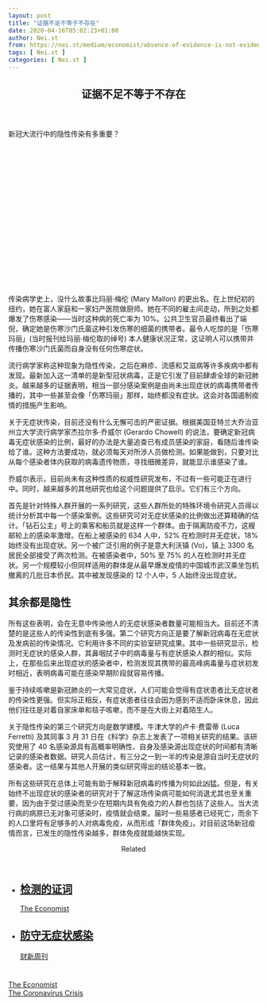 ```yaml
---
layout: post
title: "证据不足不等于不存在"
date: 2020-04-16T05:02:23+01:00
author: Nei.st
from: https://nei.st/medium/economist/absence-of-evidence-is-not-evidence-of-absence
tags: [ Nei.st ]
categories: [ Nei.st ]
---
```


<article class="post-19023 post type-post status-publish format-standard hentry category-economist tag-the-coronavirus-crisis" id="post-19023"> <header class="page-header medium Archives"><div class="page-header__image"></div><div class="page-header__content"><h1 class="page-title text-align-center">证据不足不等于不存在</h1></div> </header><div class="entry-content aesop-entry-content" id="post-19023-content"><link as="font" crossorigin="anonymous" href="//cdn.jsdelivr.net/gh/0nd1jyU39XQ/_/glyph/font-face/0uIzqoZjSuJfvSBnvgXTcApMtcVhMcpr.woff" rel="preload" type="font/woff"/><link as="font" crossorigin="anonymous" href="//cdn.jsdelivr.net/gh/0nd1jyU39XQ/_/glyph/font-face/1sTnSLZWDKucPX6SAk.woff" rel="preload" type="font/woff"/><p class="blog-post__description">新冠大流行中的隐性传染有多重要？​​​</p><span id="more-19023"></span><div class="navigation__primary-inner"> <a class="economist__link-logo" href="//nei.st/medium/economist"></a></div><div class="container img component-image"><div class="aspectRatioPlaceholder" style="padding-bottom:56.25%;height: 0;"><div class="progressiveMedia" data-height="720" data-width="1280"> <img alt="" class="progressiveMedia-image" data-src="https://cdn.jsdelivr.net/gh/0nd1jyU39XQ/_/img/1/20200411_STP002_1.jpg" src="https://cdn.jsdelivr.net/gh/0nd1jyU39XQ/_/img/1/20200411_STP002_1.jpg"/></div></div></div><p>传染病学史上，没什么故事比玛丽·梅伦 (Mary Mallon) 的更出名。在上世纪初的纽约，她在富人家庭和一家妇产医院做厨师。她在不同的雇主间走动，所到之处都爆发了伤寒感染——当时这种病的死亡率为 10%。公共卫生官员最终看出了端倪，确定她是伤寒沙门氏菌这种引发伤寒的细菌的携带者。最令人吃惊的是「伤寒玛丽」(当时报刊给玛丽·梅伦取的绰号) 本人健康状况正常，这证明人可以携带并传播伤寒沙门氏菌而自身没有任何伤寒症状。</p><p>流行病学家称这种现象为隐性传染，之后在麻疹、流感和艾滋病等许多疾病中都有发现。最新加入这一清单的是新型冠状病毒，正是它引发了目前肆虐全球的新冠肺炎。越来越多的证据表明，相当一部分感染案例是由尚未出现症状的病毒携带者传播的，其中一些甚至会像「伤寒玛丽」那样，始终都没有症状。这会对各国遏制疫情的措施产生影响。</p><p>关于无症状传染，目前还没有什么无懈可击的严密证据。根据美国亚特兰大乔治亚州立大学流行病学家杰拉尔多·乔威尔 (Gerardo Chowell) 的说法，要确定新冠病毒无症状感染的比例，最好的办法是大量追查已有成员感染的家庭，看随后谁传染给了谁。这种方法要成功，就必须每天对所涉人员做检测。如果能做到，只要对比从每个感染者体内获取的病毒遗传物质，寻找细微差异，就能显示谁感染了谁。</p><p>乔威尔表示，目前尚未有这种性质的权威性研究发布，不过有一些可能正在进行中。同时，越来越多的其他研究也给这个问题提供了启示。它们有三个方向。</p><p>首先是针对特殊人群开展的一系列研究，这些人群所处的特殊环境令研究人员得以统计分析其中每一个感染案例。这些研究可对无症状感染的比例做出还算精确的估计。「钻石公主」号上的乘客和船员就是这样一个群体。由于隔离防疫不力，这艘邮轮上的感染率激增。在船上被感染的 634 人中，52% 在检测时并无症状，18% 始终没有出现症状。另一个被广泛引用的例子是意大利沃镇 (Vo)，镇上 3300 名居民全部接受了两次检测。在被感染者中，50% 至 75% 的人在检测时并无症状。另一个规模较小但同样适用的群体是从最早爆发疫情的中国城市武汉乘坐包机撤离的几批日本侨民。其中被发现感染的 12 个人中，5 人始终没出现症状。</p><div class="code-block code-block-1" style="margin: 8px 0; clear: both;"><div class="container ads_KbHEVhh8Rw"><div class="card card--blog post-sidebar"><div class="card-body"><div class="logo_ngcontent-kty-0"> </div><div class="iframe-blocker U6XAMK63Vh00WqvF2BacIQ"><div class="background-h60B"> </div><div class="WumZiPCS4MeMw4pxQ"> </div></div></div><div class="card-footer"><div class="card-footer-wrapper" layout="row bottom-left"></div></div></div></div></div><h2>其余都是隐性</h2><p>所有这些表明，会在无意中传染他人的无症状感染者数量可能相当大。目前还不清楚的是这些人的传染性到底有多强。第二个研究方向正是要了解新冠病毒在无症状及发病前的传染情况。它利用许多不同的实验室研究成果。其中一些研究显示，检测时无症状的感染人群，其鼻咽拭子中的病毒量与有症状感染人群的相似。实际上，在那些后来出现症状的感染者中，检测发现其携带的最高峰病毒量与症状初发时相近，表明病毒可能在感染早期阶段就容易传播。</p><p>鉴于持续咳嗽是新冠肺炎的一大常见症状，人们可能会觉得有症状患者比无症状者的传染性更强。但实际正相反，有症状患者往往会因为感到不适而卧床休息，因此他们往往是对着自家床单和毯子咳嗽，而不是在大街上对着陌生人。</p><p>关于隐性传染的第三个研究方向是数学建模。牛津大学的卢卡·费雷蒂 (Luca Ferretti) 及其同事 3 月 31 日在《科学》杂志上发表了一项相关研究的结果。该研究使用了 40 名感染源具有高概率明确性、自身及感染源出现症状的时间都有清晰记录的感染者数据。研究人员估计，有三分之一到一半的传染是源自当时无症状的感染者。这一结果与其他人开展的类似研究得出的结论基本一致。</p><p>所有这些研究在总体上可能有助于解释新冠病毒的传播为何如此凶猛。但是，有关始终不出现症状的感染者的研究对于了解这场传染病可能如何消退尤其也至关重要，因为由于受过感染而至少在短期内具有免疫力的人群也包括了这些人。当大流行病的病原已无对象可感染时，疫情就会结束。届时一些易感者已经死亡，而余下的人口里将有足够多的人对病毒免疫，从而形成「群体免疫」。对目前这场新冠疫情而言，已发生的隐性传染越多，群体免疫就能越快实现。</p><section class="jsx-1092709871 collection"> <header class="jsx-1092709871 container"> <span class="jsx-65431776 text-icon text-right size-md spacing-xxtight weight-medium"> <span class="jsx-65431776 text"><span class="jsx-1092709871">Related</span></span></span> </header><ul class="jsx-1092709871 collection-list"><li class="jsx-1092709871"> <section class="jsx-2013367371 container"><div class="jsx-2013367371 content no-cover type-collection"><div class="jsx-2013367371 left"> <a class="jsx-2013367371" href="https://nei.st/medium/economist/testings-testimony"><h2 class="jsx-2996311878 sidebar">检测的证词</h2></a> <footer class="jsx-2917334530 actions"><div class="jsx-2917334530 left"> <span class="jsx-2917334530 space-right"> <section class="jsx-1911640393"> <a class="jsx-1911640393 container text-normal spacing-xtight text-small" href="https://nei.st/medium/economist"><div aria-hidden="true" class="jsx-2557283682 avatar xxsmall" style="background-color: rgb(227, 18, 11)"></div><span class="jsx-1911640393 name">The Economist</span></a> </section></span></div> </footer></div></div> </section></li><li class="jsx-1092709871"> <section class="jsx-2013367371 container"><div class="jsx-2013367371 content no-cover type-collection"><div class="jsx-2013367371 left"> <a class="jsx-2013367371" href="https://nei.st/medium/caixin/cw898a"><h2 class="jsx-2996311878 sidebar">防守无症状感染</h2></a> <footer class="jsx-2917334530 actions"><div class="jsx-2917334530 left"> <span class="jsx-2917334530 space-right"> <section class="jsx-1911640393"> <a class="jsx-1911640393 container text-normal spacing-xtight text-small" href="https://nei.st/medium/caixin"><div aria-hidden="true" class="jsx-2557283682 avatar xxsmall" style="background-color: #1f286f"></div><span class="jsx-1911640393 name">财新周刊</span></a> </section></span></div> </footer></div></div> </section></li></ul> </section><div class="container ag ah"><div class="fe n el"><a class="dt du bn bo bp bq br bs bt bu dv dw bx by dx dy" href="https://nei.st/medium/economist?source=https://www.economist.com/science-and-technology/2020/04/11/how-important-is-silent-spreading-in-the-covid-19-epidemic" rel="noopener noreferrer nofollow"><div class="c ff fg ag ah fh el fi fj ce fk fl fm fn fo fp fq fr fs ft fu"><div class="bs em en eo ep eq fv ah fw fg ag bm eu fx q fy fz p ac"></div></div></a></div></div><div class="code-block code-block-2" style="margin: 8px 0; clear: both;"> <br/><div class="container ads_KbHEVhh8Rw"><div class="card card--blog post-sidebar"><div class="card-body"><div class="logo_ngcontent-kty-0"> </div><div class="iframe-blocker U6XAMK63Vh00WqvF2BacIQ"><div class="background-h60B"> </div><div class="WumZiPCS4MeMw4pxQ"> </div></div></div><div class="card-footer"><div class="card-footer-wrapper" layout="row bottom-left"></div></div></div></div></div></div> <footer class="entry-footer"><div class="categories icon-link"><a href="https://nei.st/category/medium/economist" rel="category tag">The Economist</a></div><div class="tags icon-link"><a href="https://nei.st/tag/the-coronavirus-crisis" rel="tag">The Coronavirus Crisis</a></div> </footer> </article>
